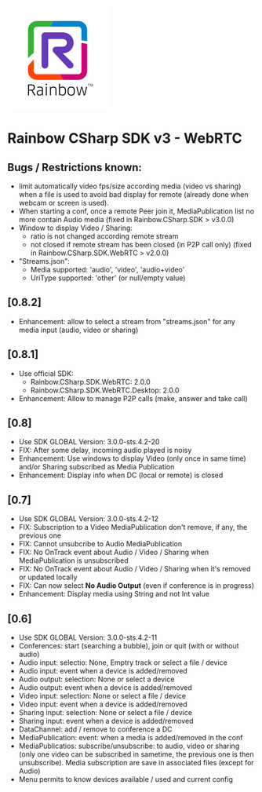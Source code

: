 ![Rainbow](./../../../logo_rainbow.png)

# Rainbow CSharp SDK v3 - WebRTC

## Bugs / Restrictions known:
- limit automatically video fps/size according media (video vs sharing) when a file is used to avoid bad display for remote (already done when webcam or screen is used).
- When starting a conf, once a remote Peer join it, MediaPublication list no more contain Audio media (fixed in Rainbow.CSharp.SDK > v3.0.0)
- Window to display Video / Sharing:
	- ratio is not changed according remote stream
	- not closed if remote stream has been closed (in P2P call only) (fixed in Rainbow.CSharp.SDK.WebRTC > v2.0.0)
- "Streams.json": 
	- Media supported: 'audio', 'video', 'audio+video'
	- UriType supported: 'other' (or null/empty value)

## [0.8.2]
- Enhancement: allow to select a stream from "streams.json" for any media input (audio, video or sharing)

## [0.8.1]
- Use official SDK:
	- Rainbow.CSharp.SDK.WebRTC: 2.0.0
	- Rainbow.CSharp.SDK.WebRTC.Desktop: 2.0.0 
- Enhancement: Allow to manage P2P calls (make, answer and take call)

## [0.8]
- Use SDK GLOBAL Version: 3.0.0-sts.4.2-20
- FIX: After some delay, incoming audio played is noisy
- Enhancement: Use windows to display Video (only once in same time) and/or Sharing subscribed as Media Publication
- Enhancement: Display info when DC (local or remote) is closed

## [0.7]
- Use SDK GLOBAL Version: 3.0.0-sts.4.2-12
- FIX: Subscription to a Video MediaPublication don't remove, if any, the previous one
- FIX: Cannot unsubcribe to Audio MediaPublication
- FIX: No OnTrack event about Audio / Video / Sharing when MediaPublication is unsubscribed
- FIX: No OnTrack event about Audio / Video / Sharing when it's removed or updated locally
- FIX: Can now select **No Audio Output** (even if conference is in progress)
- Enhancement: Display media using String and not Int value

## [0.6]
- Use SDK GLOBAL Version: 3.0.0-sts.4.2-11
- Conferences: start (searching a bubble), join or quit (with or without audio)
- Audio input: selectio: None, Emptry track or select a file / device
- Audio input: event when a device is added/removed
- Audio output: selection: None or select a device
- Audio output: event when a device is added/removed
- Video input: selection: None or select a file / device
- Video input: event when a device is added/removed
- Sharing input: selection: None or select a file / device
- Sharing input: event when a device is added/removed
- DataChannel: add / remove to conference a DC
- MediaPublication: event:  when a media is added/removed in the conf
- MediaPublicatios: subscribe/unsubscribe:  to audio, video or sharing (only one video can be subscribed in sametime, the previous one is then unsubscribe). Media subscription are save in associated files (except for Audio) 
- Menu permits to know devices available / used and current config